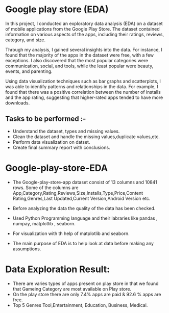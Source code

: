 # Google play store (EDA)
In this project, I conducted an exploratory data analysis (EDA) on a dataset of mobile applications from the Google Play Store. The dataset contained information on various aspects of the apps, including their ratings, reviews, category, and size.

Through my analysis, I gained several insights into the data. For instance, I found that the majority of the apps in the dataset were free, with a few exceptions. I also discovered that the most popular categories were communication, social, and tools, while the least popular were beauty, events, and parenting.

Using data visualization techniques such as bar graphs and scatterplots, I was able to identify patterns and relationships in the data. For example, I found that there was a positive correlation between the number of installs and the app rating, suggesting that higher-rated apps tended to have more downloads.

## Tasks to be performed :-

* Understand the dataset, types and missing values.
* Clean the dataset and handle the missing values,duplicate values,etc.
* Perform data visualization on datset.
* Create final summary report with conclusions.

# Google-play-store-EDA

* The Google-play-store-app dataset consist of 13 columns and 10841 rows. Some of the columns are App,Category,Rating,Reviews,Size,Installs,Type,Price,Content             Rating,Genres,Last Updated,Current Version,Android Version etc.

* Before analyzing the data the quality of the data has been checked.

* Used Python Programming language and their labraries like pandas , numpay, matplotlib , seaborn.

* For visualization with th help of matplotlib and seaborn.

* The main purpose of EDA is to help look at data before making any assumptions.

# Data Exploration Result:

* There are varies types of apps present on play store in that we found that Gameing Category are most available on Play store.
* On the play store there are only 7.4% apps are paid & 92.6 % apps are free.
* Top 5 Genres Tool,Entertainment, Education, Business, Medical.	
